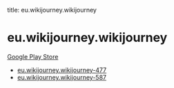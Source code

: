 title: eu.wikijourney.wikijourney
# eu.wikijourney.wikijourney


[Google Play Store](https://play.google.com/store/apps/details?id=eu.wikijourney.wikijourney)


* [eu.wikijourney.wikijourney-477](./eu.wikijourney.wikijourney-477/)
* [eu.wikijourney.wikijourney-587](./eu.wikijourney.wikijourney-587/)